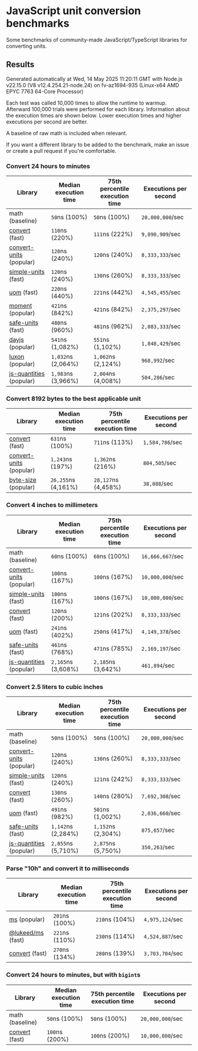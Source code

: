 # JavaScript unit conversion benchmarks

Some benchmarks of community-made JavaScript/TypeScript libraries for converting units.

## Results

<!-- beginblock(results) -->

Generated automatically at Wed, 14 May 2025 11:20:11 GMT with Node.js v22.15.0 (V8 v12.4.254.21-node.24) on fv-az1694-935 (Linux-x64 AMD EPYC 7763 64-Core Processor)

Each test was called 10,000 times to allow the runtime to warmup.
Afterward 100,000 trials were performed for each library.
Information about the execution times are shown below.
Lower execution times and higher executions per second are better.

A baseline of raw math is included when relevant.

If you want a different library to be added to the benchmark, make an issue or create a pull request if you're comfortable.

### Convert 24 hours to minutes

| Library                                                            | Median execution time | 75th percentile execution time | Executions per second |
| ------------------------------------------------------------------ | --------------------- | ------------------------------ | --------------------- |
| math (baseline)                                                    | `50`ns (100%)         | `50`ns (100%)                  | `20,000,000`/sec      |
| [convert](https://npmjs.com/package/convert) (fast)                | `110`ns (220%)        | `111`ns (222%)                 | `9,090,909`/sec       |
| [convert-units](https://npmjs.com/package/convert-units) (popular) | `120`ns (240%)        | `120`ns (240%)                 | `8,333,333`/sec       |
| [simple-units](https://npmjs.com/package/simple-units) (fast)      | `120`ns (240%)        | `130`ns (260%)                 | `8,333,333`/sec       |
| [uom](https://npmjs.com/package/uom) (fast)                        | `220`ns (440%)        | `221`ns (442%)                 | `4,545,455`/sec       |
| [moment](https://npmjs.com/package/moment) (popular)               | `421`ns (842%)        | `421`ns (842%)                 | `2,375,297`/sec       |
| [safe-units](https://npmjs.com/package/safe-units) (fast)          | `480`ns (960%)        | `481`ns (962%)                 | `2,083,333`/sec       |
| [dayjs](https://npmjs.com/package/dayjs) (popular)                 | `541`ns (1,082%)      | `551`ns (1,102%)               | `1,848,429`/sec       |
| [luxon](https://npmjs.com/package/luxon) (popular)                 | `1,032`ns (2,064%)    | `1,062`ns (2,124%)             | `968,992`/sec         |
| [js-quantities](https://npmjs.com/package/js-quantities) (popular) | `1,983`ns (3,966%)    | `2,004`ns (4,008%)             | `504,286`/sec         |

### Convert 8192 bytes to the best applicable unit

| Library                                                            | Median execution time | 75th percentile execution time | Executions per second |
| ------------------------------------------------------------------ | --------------------- | ------------------------------ | --------------------- |
| [convert](https://npmjs.com/package/convert) (fast)                | `631`ns (100%)        | `711`ns (113%)                 | `1,584,786`/sec       |
| [convert-units](https://npmjs.com/package/convert-units) (popular) | `1,243`ns (197%)      | `1,362`ns (216%)               | `804,505`/sec         |
| [byte-size](https://npmjs.com/package/byte-size) (popular)         | `26,255`ns (4,161%)   | `28,127`ns (4,458%)            | `38,088`/sec          |

### Convert 4 inches to millimeters

| Library                                                            | Median execution time | 75th percentile execution time | Executions per second |
| ------------------------------------------------------------------ | --------------------- | ------------------------------ | --------------------- |
| math (baseline)                                                    | `60`ns (100%)         | `60`ns (100%)                  | `16,666,667`/sec      |
| [convert-units](https://npmjs.com/package/convert-units) (popular) | `100`ns (167%)        | `100`ns (167%)                 | `10,000,000`/sec      |
| [simple-units](https://npmjs.com/package/simple-units) (fast)      | `100`ns (167%)        | `100`ns (167%)                 | `10,000,000`/sec      |
| [convert](https://npmjs.com/package/convert) (fast)                | `120`ns (200%)        | `121`ns (202%)                 | `8,333,333`/sec       |
| [uom](https://npmjs.com/package/uom) (fast)                        | `241`ns (402%)        | `250`ns (417%)                 | `4,149,378`/sec       |
| [safe-units](https://npmjs.com/package/safe-units) (fast)          | `461`ns (768%)        | `471`ns (785%)                 | `2,169,197`/sec       |
| [js-quantities](https://npmjs.com/package/js-quantities) (popular) | `2,165`ns (3,608%)    | `2,185`ns (3,642%)             | `461,894`/sec         |

### Convert 2.5 liters to cubic inches

| Library                                                            | Median execution time | 75th percentile execution time | Executions per second |
| ------------------------------------------------------------------ | --------------------- | ------------------------------ | --------------------- |
| math (baseline)                                                    | `50`ns (100%)         | `50`ns (100%)                  | `20,000,000`/sec      |
| [convert-units](https://npmjs.com/package/convert-units) (popular) | `120`ns (240%)        | `130`ns (260%)                 | `8,333,333`/sec       |
| [simple-units](https://npmjs.com/package/simple-units) (fast)      | `120`ns (240%)        | `121`ns (242%)                 | `8,333,333`/sec       |
| [convert](https://npmjs.com/package/convert) (fast)                | `130`ns (260%)        | `140`ns (280%)                 | `7,692,308`/sec       |
| [uom](https://npmjs.com/package/uom) (fast)                        | `491`ns (982%)        | `501`ns (1,002%)               | `2,036,660`/sec       |
| [safe-units](https://npmjs.com/package/safe-units) (fast)          | `1,142`ns (2,284%)    | `1,152`ns (2,304%)             | `875,657`/sec         |
| [js-quantities](https://npmjs.com/package/js-quantities) (popular) | `2,855`ns (5,710%)    | `2,875`ns (5,750%)             | `350,263`/sec         |

### Parse "10h" and convert it to milliseconds

| Library                                                   | Median execution time | 75th percentile execution time | Executions per second |
| --------------------------------------------------------- | --------------------- | ------------------------------ | --------------------- |
| [ms](https://npmjs.com/package/ms) (popular)              | `201`ns (100%)        | `210`ns (104%)                 | `4,975,124`/sec       |
| [@lukeed/ms](https://npmjs.com/package/@lukeed/ms) (fast) | `221`ns (110%)        | `230`ns (114%)                 | `4,524,887`/sec       |
| [convert](https://npmjs.com/package/convert) (fast)       | `270`ns (134%)        | `280`ns (139%)                 | `3,703,704`/sec       |

### Convert 24 hours to minutes, but with `bigint`s

| Library                                             | Median execution time | 75th percentile execution time | Executions per second |
| --------------------------------------------------- | --------------------- | ------------------------------ | --------------------- |
| math (baseline)                                     | `50`ns (100%)         | `50`ns (100%)                  | `20,000,000`/sec      |
| [convert](https://npmjs.com/package/convert) (fast) | `100`ns (200%)        | `100`ns (200%)                 | `10,000,000`/sec      |

<!-- endblock(results) -->
